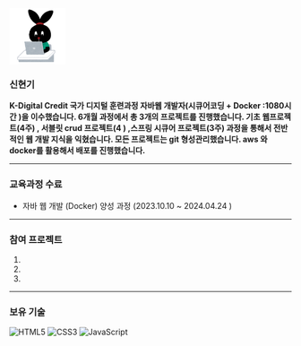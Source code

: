 <img align="center" src="https://github.com/sinhyeongi/sinhyeongi/blob/main/profile.png?raw=true" width="100"/>
<br>

### 신현기
**K-Digital Credit 국가 디지털 훈련과정 자바웹 개발자(시큐어코딩 + Docker :1080시간 )을 이수했습니다. 6개월 과정에서 총 3개의 프로젝트를 진행했습니다. 기초 웹프로젝트(4주) , 서블릿 crud 프로젝트(4 ) ,스프링 시큐어 프로젝트(3주) 과정을 통해서 전반적인 웹 개발 지식을 익혔습니다. 모든 프로젝트는 git 형성관리했습니다. aws 와 docker를 활용해서 배포를 진행했습니다.**

--- 

### 교육과정 수료 
* 자바 웹 개발 (Docker) 양성 과정 (2023.10.10 ~ 2024.04.24 )

---

### 참여 프로젝트 
1. 
2. 
3. 

---

### 보유 기술 

![HTML5](https://img.shields.io/badge/-HTML5-F05032?style=for-the-badge&logo=html5&logoColor=ffffff)
![CSS3](https://img.shields.io/badge/-CSS3-007ACC?style=for-the-badge&logo=css3)
![JavaScript](https://img.shields.io/badge/-JavaScript-%23F7DF1C?style=for-the-badge&logo=javascript&logoColor=000000&labelColor=%23F7DF1C&color=%23FFCE5A)


<br>


<br/>
<br/>
